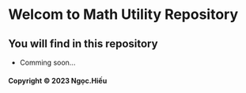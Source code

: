 # Welcom to Math Utility Repository

## You will find in this repository

* Comming soon...

#### Copyright &#169; 2023 Ngọc.Hiếu